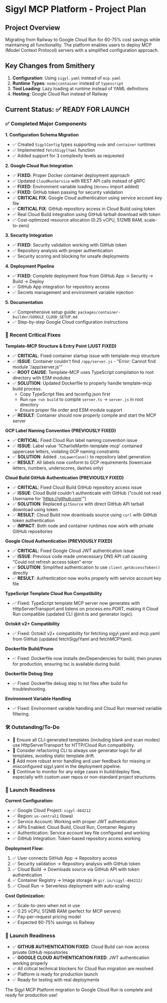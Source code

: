 # Sigyl MCP Platform - Project Plan

## Project Overview
Migrating from Railway to Google Cloud Run for 60-75% cost savings while maintaining all functionality. The platform enables users to deploy MCP (Model Context Protocol) servers with a simplified configuration approach.

## Key Changes from Smithery
1. **Configuration**: Using `sigyl.yaml` instead of `mcp.yaml`
2. **Runtime Types**: `node|container` instead of `typescript`  
3. **Tool Loading**: Lazy loading at runtime instead of YAML definitions
4. **Hosting**: Google Cloud Run instead of Railway

## Current Status: ✅ READY FOR LAUNCH

### ✅ Completed Major Components

**1. Configuration Schema Migration**
- ✅ Created `SigylConfig` types supporting `node` and `container` runtimes
- ✅ Implemented `fetchSigylYaml` function
- ✅ Added support for 3 complexity levels as requested

**2. Google Cloud Run Integration** 
- ✅ **FIXED**: Proper Docker container deployment approach
- ✅ Updated `CloudRunService` with REST API calls instead of gRPC
- ✅ **FIXED**: Environment variable loading (`dotenv` import added)
- ✅ **FIXED**: GitHub token passing for security validation
- ✅ **CRITICAL FIX**: Google Cloud authentication using service account key file
- ✅ **CRITICAL FIX**: GitHub repository access in Cloud Build using token
- ✅ Real Cloud Build integration using GitHub tarball download with token
- ✅ Cost-optimized resource allocation (0.25 vCPU, 512MB RAM, scale-to-zero)

**3. Security Integration**
- ✅ **FIXED**: Security validation working with GitHub token
- ✅ Repository analysis with proper authentication
- ✅ Security scoring and blocking for unsafe deployments

**4. Deployment Pipeline**
- ✅ **FIXED**: Complete deployment flow from GitHub App → Security → Build → Deploy
- ✅ GitHub App integration for repository access
- ✅ Secrets management and environment variable injection

**5. Documentation**
- ✅ Comprehensive setup guide: `packages/container-builder/GOOGLE_CLOUD_SETUP.md`
- ✅ Step-by-step Google Cloud configuration instructions

### 🔧 Recent Critical Fixes

**Template-MCP Structure & Entry Point (JUST FIXED)**
- ✅ **CRITICAL**: Fixed container startup issue with template-mcp structure
- ✅ **ISSUE**: Container couldn't find `/app/server.js` - "Error: Cannot find module '/app/server.js'"
- ✅ **ROOT CAUSE**: Template-MCP uses TypeScript compilation to root directory with ESM modules
- ✅ **SOLUTION**: Updated Dockerfile to properly handle template-mcp build process:
  - Copy TypeScript files and tsconfig.json first
  - Run `npm run build` to compile `server.ts` → `server.js` in root directory
  - Ensure proper file order and ESM module support
- ✅ **RESULT**: Container should now properly compile and start the MCP server

**GCP Label Naming Convention (PREVIOUSLY FIXED)**
- ✅ **CRITICAL**: Fixed Cloud Run label naming convention issue
- ✅ **ISSUE**: Label value '1CharlieMartin-template-mcp' contained uppercase letters, violating GCP naming constraints
- ✅ **SOLUTION**: Added `.toLowerCase()` to repository label generation
- ✅ **RESULT**: All labels now conform to GCP requirements (lowercase letters, numbers, underscores, dashes only)

**Cloud Build GitHub Authentication (PREVIOUSLY FIXED)**
- ✅ **CRITICAL**: Fixed Cloud Build GitHub repository access issue
- ✅ **ISSUE**: Cloud Build couldn't authenticate with GitHub ("could not read Username for 'https://github.com'")
- ✅ **SOLUTION**: Replaced `gitSource` with direct GitHub API tarball download using token
- ✅ **RESULT**: Cloud Build now downloads source using `curl` with GitHub token authentication
- ✅ **IMPACT**: Both node and container runtimes now work with private GitHub repositories

**Google Cloud Authentication (PREVIOUSLY FIXED)**
- ✅ **CRITICAL**: Fixed Google Cloud JWT authentication issue
- ✅ **ISSUE**: Previous code made unnecessary DNS API call causing "Could not refresh access token" error
- ✅ **SOLUTION**: Simplified authentication to use `client.getAccessToken()` directly
- ✅ **RESULT**: Authentication now works properly with service account key file

**TypeScript Template Cloud Run Compatibility**
- ✅ Fixed: TypeScript template MCP server now generates with HttpServerTransport and listens on process.env.PORT, making it Cloud Run compatible (updated CLI @init.ts and generator logic).

**Octokit v2+ Compatibility**
- ✅ Fixed: Octokit v2+ compatibility for fetching sigyl.yaml and mcp.yaml from GitHub (updated fetchSigylYaml and fetchMCPYaml).

**Dockerfile Build/Prune**
- ✅ Fixed: Dockerfile now installs devDependencies for build, then prunes for production, ensuring tsc is available during build.

**Dockerfile Debug Step**
- ✅ Fixed: Dockerfile debug step to list files after build for troubleshooting.

**Environment Variable Handling**
- ✅ Fixed: Environment variable handling and Cloud Run reserved variable filtering.

### 🛠️ Outstanding/To-Do

- 🔧 Ensure all CLI-generated templates (including blank and scan modes) use HttpServerTransport for HTTP/Cloud Run compatibility.
- 🔧 Consider refactoring CLI to always use generator logic for all templates, avoiding static template drift.
- 🔧 Add more robust error handling and user feedback for missing or misconfigured sigyl.yaml in the deployment pipeline.
- 🔧 Continue to monitor for any edge cases in build/deploy flow, especially with custom user repos or non-standard project structures.

### 🚀 Launch Readiness

**Current Configuration:**
- ✅ Google Cloud Project: `sigyl-464212`
- ✅ Region: `us-central1` (Iowa)
- ✅ Service Account: Working with proper JWT authentication
- ✅ APIs Enabled: Cloud Build, Cloud Run, Container Registry
- ✅ Authentication: Service account key file configured and working
- ✅ GitHub Integration: Token-based repository access working

**Deployment Flow:**
1. ✅ User connects GitHub App → Repository access
2. ✅ Security validation → Repository analysis with GitHub token  
3. ✅ Cloud Build → Downloads source via GitHub API with token authentication
4. ✅ Container Registry → Image storage in `gcr.io/sigyl-464212/`
5. ✅ Cloud Run → Serverless deployment with auto-scaling

**Cost Optimization:**
- ✅ Scale-to-zero when not in use
- ✅ 0.25 vCPU, 512MB RAM (perfect for MCP servers)
- ✅ Pay-per-request pricing model
- ✅ Expected 60-75% savings vs Railway

### 🚦 Launch Readiness

- ✅ **GITHUB AUTHENTICATION FIXED**: Cloud Build can now access private GitHub repositories
- ✅ **GOOGLE CLOUD AUTHENTICATION FIXED**: JWT authentication working properly
- ✅ All critical technical blockers for Cloud Run migration are resolved
- ✅ Platform is ready for production launch
- ✅ Ready for testing with real deployments

The Sigyl MCP Platform migration to Google Cloud Run is complete and ready for production use!